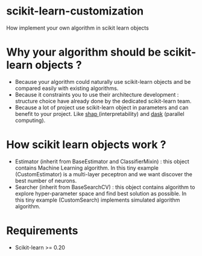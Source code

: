 # scikit-learn-customization
How implement your own algorithm in scikit learn objects

<h1> Why your algorithm should be scikit-learn objects ? </h1>
<ul>
<li> Because your algorithm could naturally use scikit-learn objects and be compared easily with existing algorithms. </li>
<li> Because it constraints you to use their architecture development : structure choice have already done by the dedicated scikit-learn team. </li>
<li> Because a lot of project use scikit-learn object in parameters and can benefit to your project. Like <a href="https://github.com/slundberg/shap"> shap </a> (interpretability) and <a href="https://github.com/dask/dask">dask</a> (parallel computing). </li>
</ul>

<h1> How scikit learn objects work ? </h1>
<ul>
<li> Estimator (inherit from BaseEstimator and ClassifierMixin) : this object contains Machine Learning algorithm. In this tiny example (CustomEstimator) is a multi-layer peceptron and we want discover the best number of neurons. </li>
<li> Searcher (inherit from BaseSearchCV) : this object contains algorithm to explore hyper-parameter space and find best solution as possible. In this tiny example (CustomSearch) implements simulated algorithm algorithm. </li>
</ul>

<h1> Requirements </h1>
<ul>
<li/> Scikit-learn >= 0.20
</ul>

